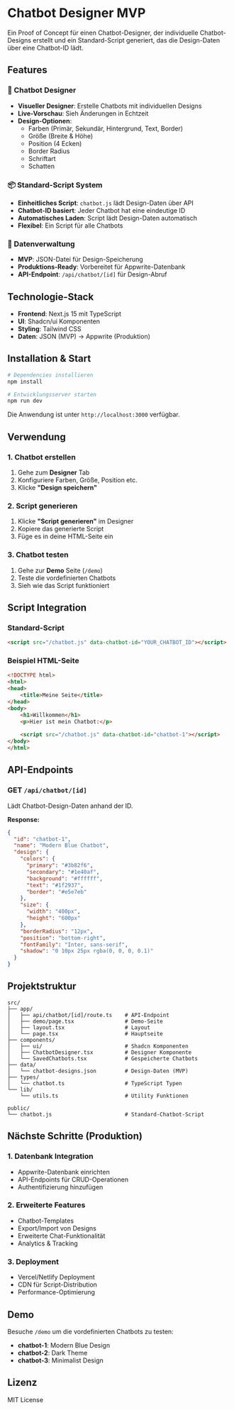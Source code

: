 # Chatbot Designer MVP

Ein Proof of Concept für einen Chatbot-Designer, der individuelle Chatbot-Designs erstellt und ein Standard-Script generiert, das die Design-Daten über eine Chatbot-ID lädt.

## Features

### 🎨 Chatbot Designer
- **Visueller Designer**: Erstelle Chatbots mit individuellen Designs
- **Live-Vorschau**: Sieh Änderungen in Echtzeit
- **Design-Optionen**:
  - Farben (Primär, Sekundär, Hintergrund, Text, Border)
  - Größe (Breite & Höhe)
  - Position (4 Ecken)
  - Border Radius
  - Schriftart
  - Schatten

### 📦 Standard-Script System
- **Einheitliches Script**: `chatbot.js` lädt Design-Daten über API
- **Chatbot-ID basiert**: Jeder Chatbot hat eine eindeutige ID
- **Automatisches Laden**: Script lädt Design-Daten automatisch
- **Flexibel**: Ein Script für alle Chatbots

### 💾 Datenverwaltung
- **MVP**: JSON-Datei für Design-Speicherung
- **Produktions-Ready**: Vorbereitet für Appwrite-Datenbank
- **API-Endpoint**: `/api/chatbot/[id]` für Design-Abruf

## Technologie-Stack

- **Frontend**: Next.js 15 mit TypeScript
- **UI**: Shadcn/ui Komponenten
- **Styling**: Tailwind CSS
- **Daten**: JSON (MVP) → Appwrite (Produktion)

## Installation & Start

```bash
# Dependencies installieren
npm install

# Entwicklungsserver starten
npm run dev
```

Die Anwendung ist unter `http://localhost:3000` verfügbar.

## Verwendung

### 1. Chatbot erstellen
1. Gehe zum **Designer** Tab
2. Konfiguriere Farben, Größe, Position etc.
3. Klicke **"Design speichern"**

### 2. Script generieren
1. Klicke **"Script generieren"** im Designer
2. Kopiere das generierte Script
3. Füge es in deine HTML-Seite ein

### 3. Chatbot testen
1. Gehe zur **Demo** Seite (`/demo`)
2. Teste die vordefinierten Chatbots
3. Sieh wie das Script funktioniert

## Script Integration

### Standard-Script
```html
<script src="/chatbot.js" data-chatbot-id="YOUR_CHATBOT_ID"></script>
```

### Beispiel HTML-Seite
```html
<!DOCTYPE html>
<html>
<head>
    <title>Meine Seite</title>
</head>
<body>
    <h1>Willkommen</h1>
    <p>Hier ist mein Chatbot:</p>
    
    <script src="/chatbot.js" data-chatbot-id="chatbot-1"></script>
</body>
</html>
```

## API-Endpoints

### GET `/api/chatbot/[id]`
Lädt Chatbot-Design-Daten anhand der ID.

**Response:**
```json
{
  "id": "chatbot-1",
  "name": "Modern Blue Chatbot",
  "design": {
    "colors": {
      "primary": "#3b82f6",
      "secondary": "#1e40af",
      "background": "#ffffff",
      "text": "#1f2937",
      "border": "#e5e7eb"
    },
    "size": {
      "width": "400px",
      "height": "600px"
    },
    "borderRadius": "12px",
    "position": "bottom-right",
    "fontFamily": "Inter, sans-serif",
    "shadow": "0 10px 25px rgba(0, 0, 0, 0.1)"
  }
}
```

## Projektstruktur

```
src/
├── app/
│   ├── api/chatbot/[id]/route.ts    # API-Endpoint
│   ├── demo/page.tsx                # Demo-Seite
│   ├── layout.tsx                   # Layout
│   └── page.tsx                     # Hauptseite
├── components/
│   ├── ui/                          # Shadcn Komponenten
│   ├── ChatbotDesigner.tsx          # Designer Komponente
│   └── SavedChatbots.tsx            # Gespeicherte Chatbots
├── data/
│   └── chatbot-designs.json         # Design-Daten (MVP)
├── types/
│   └── chatbot.ts                   # TypeScript Typen
└── lib/
    └── utils.ts                     # Utility Funktionen

public/
└── chatbot.js                       # Standard-Chatbot-Script
```

## Nächste Schritte (Produktion)

### 1. Datenbank Integration
- Appwrite-Datenbank einrichten
- API-Endpoints für CRUD-Operationen
- Authentifizierung hinzufügen

### 2. Erweiterte Features
- Chatbot-Templates
- Export/Import von Designs
- Erweiterte Chat-Funktionalität
- Analytics & Tracking

### 3. Deployment
- Vercel/Netlify Deployment
- CDN für Script-Distribution
- Performance-Optimierung

## Demo

Besuche `/demo` um die vordefinierten Chatbots zu testen:
- **chatbot-1**: Modern Blue Design
- **chatbot-2**: Dark Theme
- **chatbot-3**: Minimalist Design

## Lizenz

MIT License
